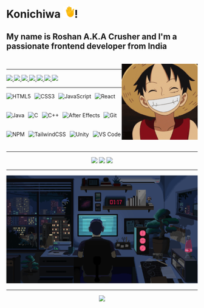 <h1>Konichiwa <img src="./hand-waving-hand.gif" style="height: 30px;" />!</h1>

<h2>My name is Roshan A.K.A Crusher and I'm a passionate frontend developer from India</h2>

<br />

<img src="./luffy.gif" style="height: 200px; float: right;" />

---

<div align="left">
  <a href="https://discord.gg/dTDgHtnKjF" target="_blank">
    <img src="https://img.shields.io/static/v1?message=Discord&logo=discord&label=&color=7289DA&logoColor=white&labelColor=&style=for-the-badge" style="height: 35px;" />
  </a>
  <a href="https://www.instagram.com/am_crusher.hatake/" target="_blank">
    <img src="https://img.shields.io/static/v1?message=Instagram&logo=instagram&label=&color=E4405F&logoColor=white&labelColor=&style=for-the-badge" style="height: 35px;" />
  </a>
  <a href="https://www.youtube.com/@tc45gaming74" target="_blank">
    <img src="https://img.shields.io/static/v1?message=Youtube&logo=youtube&label=&color=FF0000&logoColor=white&labelColor=&style=for-the-badge" style="height: 35px;" />
  </a>
  <a href="https://www.linkedin.com/in/roshanjain7422" target="_blank">
    <img src="https://img.shields.io/static/v1?message=LinkedIn&logo=linkedin&label=&color=0077B5&logoColor=white&labelColor=&style=for-the-badge" style="height: 35px;" />
  </a>
  <a href="https://dev.to/roshanjain45" target="_blank">
    <img src="https://img.shields.io/static/v1?message=dev.to&logo=dev.to&label=&color=0A0A0A&logoColor=white&labelColor=&style=for-the-badge" style="height: 35px;" />
  </a>
  <a href="https://www.hackerrank.com/profile/roshanjain_22041" target="_blank">
    <img src="https://img.shields.io/static/v1?message=HackerRank&logo=hackerrank&label=&color=2EC866&logoColor=white&labelColor=&style=for-the-badge" style="height: 35px;" />
  </a>
  <a href="https://stackoverflow.com/users/20207030/roshan-jain" target="_blank">
    <img src="https://img.shields.io/static/v1?message=Stackoverflow&logo=stackoverflow&label=&color=FE7A16&logoColor=white&labelColor=&style=for-the-badge" style="height: 35px;" />
  </a>
</div>

---

<div align="left" style="display: flex; flex-wrap: wrap; gap: 10px; align-items: center;">
  <img src="https://cdn.jsdelivr.net/gh/devicons/devicon/icons/html5/html5-original.svg" style="height: 40px;" alt="HTML5" />
  <img src="https://cdn.jsdelivr.net/gh/devicons/devicon/icons/css3/css3-original.svg" style="height: 40px;" alt="CSS3" />
  <img src="https://cdn.jsdelivr.net/gh/devicons/devicon/icons/javascript/javascript-original.svg" style="height: 40px;" alt="JavaScript" />
  <img src="https://cdn.jsdelivr.net/gh/devicons/devicon/icons/react/react-original.svg" style="height: 40px;" alt="React" />
  <img src="https://cdn.jsdelivr.net/gh/devicons/devicon/icons/java/java-original.svg" style="height: 40px;" alt="Java" />
  <img src="https://cdn.jsdelivr.net/gh/devicons/devicon/icons/c/c-original.svg" style="height: 40px;" alt="C" />
  <img src="https://cdn.jsdelivr.net/gh/devicons/devicon/icons/cplusplus/cplusplus-original.svg" style="height: 40px;" alt="C++" />
  <img src="https://cdn.jsdelivr.net/gh/devicons/devicon/icons/aftereffects/aftereffects-original.svg" style="height: 40px;" alt="After Effects" />
  <img src="https://cdn.jsdelivr.net/gh/devicons/devicon/icons/git/git-original.svg" style="height: 40px;" alt="Git" />
  <img src="https://cdn.jsdelivr.net/gh/devicons/devicon/icons/npm/npm-original-wordmark.svg" style="height: 40px;" alt="NPM" />
  <img src="https://cdn.jsdelivr.net/gh/devicons/devicon/icons/tailwindcss/tailwindcss-original-wordmark.svg" style="height: 40px;" alt="TailwindCSS" />
  <img src="https://cdn.jsdelivr.net/gh/devicons/devicon/icons/unity/unity-original.svg" style="height: 40px;" alt="Unity" />
  <img src="https://cdn.jsdelivr.net/gh/devicons/devicon/icons/vscode/vscode-original.svg" style="height: 40px;" alt="VS Code" />
</div>

---

<div align="center">
  <img src="https://github-readme-stats.vercel.app/api?username=Iamjustrosh&hide_title=false&hide_rank=false&show_icons=true&include_all_commits=true&count_private=true&disable_animations=false&theme=dracula&locale=en&hide_border=false" style="height: 150px;" />
  <img src="https://streak-stats.demolab.com?user=Iamjustrosh&locale=en&mode=daily&theme=dracula&hide_border=false&border_radius=5" style="height: 150px;" />
  <img src="https://github-readme-stats.vercel.app/api/top-langs?username=Iamjustrosh&locale=en&hide_title=false&layout=compact&card_width=320&langs_count=5&theme=dracula&hide_border=false" style="height: 150px;" />
</div>

---

<div align="center">
  <img src="./readme.gif" alt="Readme Animation" style="max-width: 100%; height: auto;" />
</div>

---

<div align="center">
  <img src="https://profile-counter.glitch.me/roshanjain-45/count.svg?" />
</div>
